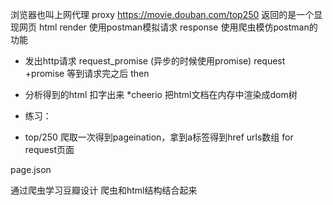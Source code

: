 浏览器也叫上网代理 proxy
https://movie.douban.com/top250 返回的是一个显现网页 html render
使用postman模拟请求
response 
使用爬虫模仿postman的功能
- 发出http请求 request_promise (异步的时候使用promise)
request +promise 等到请求完之后 then 
- 分析得到的html 扣字出来
*cheerio 把html文档在内存中渲染成dom树

- 练习：
- top/250 爬取一次得到pageination，拿到a标签得到href 
urls数组
for
  request页面

page.json

通过爬虫学习豆瓣设计 爬虫和html结构结合起来

